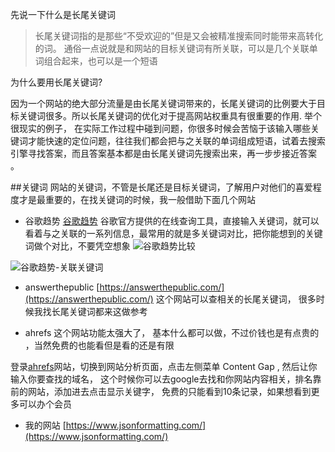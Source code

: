 先说一下什么是长尾关键词

> 长尾关键词指的是那些“不受欢迎的”但是又会被精准搜索同时能带来高转化的词。 通俗一点说就是和网站的目标关键词有所关联，可以是几个关联单词组合起来，也可以是一个短语

为什么要用长尾关键词?

因为一个网站的绝大部分流量是由长尾关键词带来的，长尾关键词的比例要大于目标关键词很多。所以长尾关键词的优化对于提高网站权重具有很重要的作用. 举个很现实的例子， 在实际工作过程中碰到问题，你很多时候会苦恼于该输入哪些关键词才能快速的定位问题，往往我们都会把与之关联的单词组成短语，试着去搜索引擎寻找答案，而且答案基本都是由长尾关键词先搜索出来，再一步步接近答案 。

##关键词
网站的关键词，不管是长尾还是目标关键词，了解用户对他们的喜爱程度才是最重要的，在找关键词的时候，我一般借助下面几个网站

+ 谷歌趋势
[谷歌趋势](https://trends.google.com/trends/?geo=US)
谷歌官方提供的在线查询工具，直接输入关键词，就可以看着与之关联的一系列信息，最常用的就是多关键词对比，把你能想到的关键词做个对比，不要凭空想象
![谷歌趋势比较](https://image-static.segmentfault.com/942/434/942434623-6019f2e431cb5)

![谷歌趋势-关联关键词](https://image-static.segmentfault.com/241/549/2415499630-6019f304bd224)

+ answerthepublic
[https://answerthepublic.com/](https://answerthepublic.com/) 
这个网站可以查相关的长尾关键词， 很多时候我找长尾关键词都来这做参考

+ ahrefs
这个网站功能太强大了， 基本什么都可以做，不过价钱也是有点贵的 ，当然免费的也能看但是看的还是有限

登录[ahrefs](https://ahrefs.com/site-explorer)网站，切换到网站分析页面，点击左侧菜单 Content Gap , 然后让你输入你要查找的域名， 这个时候你可以去google去找和你网站内容相关，排名靠前的网站，添加进去点击显示关键字， 免费的只能看到10条记录，如果想看到更多可以办个会员

+ 我的网站 [https://www.jsonformatting.com/](https://www.jsonformatting.com/)